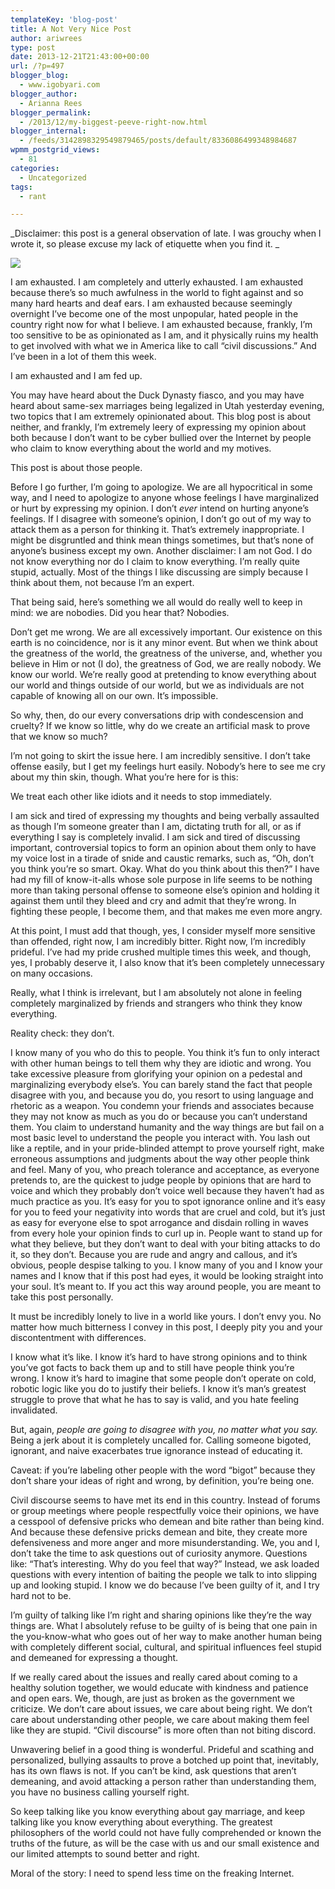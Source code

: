 ```yaml
---
templateKey: 'blog-post'
title: A Not Very Nice Post
author: ariwrees
type: post
date: 2013-12-21T21:43:00+00:00
url: /?p=497
blogger_blog:
  - www.igobyari.com
blogger_author:
  - Arianna Rees
blogger_permalink:
  - /2013/12/my-biggest-peeve-right-now.html
blogger_internal:
  - /feeds/3142898329549879465/posts/default/8336086499348984687
wpmm_postgrid_views:
  - 81
categories:
  - Uncategorized
tags:
  - rant

---
```

_Disclaimer: this post is a general observation of late. I was grouchy when I wrote it, so please excuse my lack of etiquette when you find it. _  

[![](http://www.igobyari.com/wp-content/uploads/2013/12/tumblr_mwh5mfoSY51qdrsl2o1_500.jpg)](http://www.igobyari.com/wp-content/uploads/2013/12/tumblr_mwh5mfoSY51qdrsl2o1_500-1.jpg)

  
I am exhausted. I am completely and utterly exhausted. I am exhausted because there’s so much awfulness in the world to fight against and so many hard hearts and deaf ears. I am exhausted because seemingly overnight I’ve become one of the most unpopular, hated people in the country right now for what I believe. I am exhausted because, frankly, I’m too sensitive to be as opinionated as I am, and it physically ruins my health to get involved with what we in America like to call “civil discussions.” And I’ve been in a lot of them this week.

I am exhausted and I am fed up.

You may have heard about the Duck Dynasty fiasco, and you may have heard about same-sex marriages being legalized in Utah yesterday evening, two topics that I am extremely opinionated about. This blog post is about neither, and frankly, I’m extremely leery of expressing my opinion about both because I don’t want to be cyber bullied over the Internet by people who claim to know everything about the world and my motives.

This post is about those people.

Before I go further, I’m going to apologize. We are all hypocritical in some way, and I need to apologize to anyone whose feelings I have marginalized or hurt by expressing my opinion. I don’t _ever_ intend on hurting anyone’s feelings. If I disagree with someone’s opinion, I don’t go out of my way to attack them as a person for thinking it. That’s extremely inappropriate. I might be disgruntled and think mean things sometimes, but that’s none of anyone’s business except my own. Another disclaimer: I am not God. I do not know everything nor do I claim to know everything. I’m really quite stupid, actually. Most of the things I like discussing are simply because I think about them, not because I’m an expert.

That being said, here’s something we all would do really well to keep in mind: we are nobodies. Did you hear that? Nobodies.

Don’t get me wrong. We are all excessively important. Our existence on this earth is no coincidence, nor is it any minor event. But when we think about the greatness of the world, the greatness of the universe, and, whether you believe in Him or not (I do), the greatness of God, we are really nobody. We know our world. We’re really good at pretending to know everything about our world and things outside of our world, but we as individuals are not capable of knowing all on our own. It’s impossible.

So why, then, do our every conversations drip with condescension and cruelty? If we know so little, why do we create an artificial mask to prove that we know so much?

I’m not going to skirt the issue here. I am incredibly sensitive. I don’t take offense easily, but I get my feelings hurt easily. Nobody’s here to see me cry about my thin skin, though. What you’re here for is this:

We treat each other like idiots and it needs to stop immediately.

I am sick and tired of expressing my thoughts and being verbally assaulted as though I’m someone greater than I am, dictating truth for all, or as if everything I say is completely invalid. I am sick and tired of discussing important, controversial topics to form an opinion about them only to have my voice lost in a tirade of snide and caustic remarks, such as, “Oh, don’t you think you’re so smart. Okay. What do you think about this then?” I have had my fill of know-it-alls whose sole purpose in life seems to be nothing more than taking personal offense to someone else’s opinion and holding it against them until they bleed and cry and admit that they’re wrong. In fighting these people, I become them, and that makes me even more angry.

At this point, I must add that though, yes, I consider myself more sensitive than offended, right now, I am incredibly bitter. Right now, I’m incredibly prideful. I’ve had my pride crushed multiple times this week, and though, yes, I probably deserve it, I also know that it’s been completely unnecessary on many occasions.

Really, what I think is irrelevant, but I am absolutely not alone in feeling completely marginalized by friends and strangers who think they know everything.

Reality check: they don’t.

I know many of you who do this to people. You think it’s fun to only interact with other human beings to tell them why they are idiotic and wrong. You take excessive pleasure from glorifying your opinion on a pedestal and marginalizing everybody else’s. You can barely stand the fact that people disagree with you, and because you do, you resort to using language and rhetoric as a weapon. You condemn your friends and associates because they may not know as much as you do or because you can’t understand them. You claim to understand humanity and the way things are but fail on a most basic level to understand the people you interact with. You lash out like a reptile, and in your pride-blinded attempt to prove yourself right, make erroneous assumptions and judgments about the way other people think and feel. Many of you, who preach tolerance and acceptance, as everyone pretends to, are the quickest to judge people by opinions that are hard to voice and which they probably don’t voice well because they haven’t had as much practice as you. It’s easy for you to spot ignorance online and it’s easy for you to feed your negativity into words that are cruel and cold, but it’s just as easy for everyone else to spot arrogance and disdain rolling in waves from every hole your opinion finds to curl up in. People want to stand up for what they believe, but they don’t want to deal with your biting attacks to do it, so they don’t. Because you are rude and angry and callous, and it’s obvious, people despise talking to you. I know many of you and I know your names and I know that if this post had eyes, it would be looking straight into your soul. It’s meant to. If you act this way around people, you are meant to take this post personally.

It must be incredibly lonely to live in a world like yours. I don’t envy you. No matter how much bitterness I convey in this post, I deeply pity you and your discontentment with differences.

I know what it’s like. I know it’s hard to have strong opinions and to think you’ve got facts to back them up and to still have people think you’re wrong. I know it’s hard to imagine that some people don’t operate on cold, robotic logic like you do to justify their beliefs. I know it’s man’s greatest struggle to prove that what he has to say is valid, and you hate feeling invalidated.

But, again, _people are going to disagree with you, no matter what you say._ Being a jerk about it is completely uncalled for. Calling someone bigoted, ignorant, and naive exacerbates true ignorance instead of educating it.

Caveat: if you’re labeling other people with the word “bigot” because they don’t share your ideas of right and wrong, by definition, you’re being one.

Civil discourse seems to have met its end in this country. Instead of forums or group meetings where people respectfully voice their opinions, we have a cesspool of defensive pricks who demean and bite rather than being kind. And because these defensive pricks demean and bite, they create more defensiveness and more anger and more misunderstanding. We, you and I, don’t take the time to ask questions out of curiosity anymore. Questions like: “That’s interesting. Why do you feel that way?” Instead, we ask loaded questions with every intention of baiting the people we talk to into slipping up and looking stupid. I know we do because I’ve been guilty of it, and I try hard not to be.

I’m guilty of talking like I’m right and sharing opinions like they’re the way things are. What I absolutely refuse to be guilty of is being that one pain in the you-know-what who goes out of her way to make another human being with completely different social, cultural, and spiritual influences feel stupid and demeaned for expressing a thought.

If we really cared about the issues and really cared about coming to a healthy solution together, we would educate with kindness and patience and open ears. We, though, are just as broken as the government we criticize. We don’t care about issues, we care about being right. We don’t care about understanding other people, we care about making them feel like they are stupid. “Civil discourse” is more often than not biting discord.

Unwavering belief in a good thing is wonderful. Prideful and scathing and personalized, bullying assaults to prove a botched up point that, inevitably, has its own flaws is not. If you can’t be kind, ask questions that aren’t demeaning, and avoid attacking a person rather than understanding them, you have no business calling yourself right.

So keep talking like you know everything about gay marriage, and keep talking like you know everything about everything. The greatest philosophers of the world could not have fully comprehended or known the truths of the future, as will be the case with us and our small existence and our limited attempts to sound better and right.

Moral of the story: I need to spend less time on the freaking Internet.